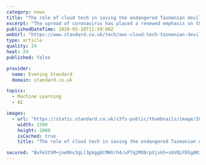 ```yaml
---
category: news
title: "The role of cloud tech in saving the endangered Tasmanian devil"
excerpt: "The spread of coronavirus has placed a renewed emphasis on the role endangered animals play in the world. When it was thought that the virus spread from Pangolins, the most endangered mammal in the world as its meat and scales are thought to cure diseases,"
publishedDateTime: 2020-05-18T11:59:00Z
webUrl: "https://www.standard.co.uk/tech/aws-cloud-tech-tasmanian-devil-a4441681.html"
type: article
quality: 24
heat: 24
published: false

provider:
  name: Evening Standard
  domain: standard.co.uk

topics:
  - Machine Learning
  - AI

images:
  - url: "https://static.standard.co.uk/s3fs-public/thumbnails/image/2020/05/15/11/tasmanian-devil-conservation-1505.jpg"
    width: 1500
    height: 1000
    isCached: true
    title: "The role of cloud tech in saving the endangered Tasmanian devil"

secured: "BxFm3tSM+jneNhv3gLl3pkggECMWV/h4/uP7q2MO0rpVjukh+s6VQLFDSgARzSDxbUJCkwUOEvpd5afUcmriyP7AXXAaKpVtkes0nZQs9G4EXEiiXN1sIa6Qgu7Y6krX4gppAVBGIEHmjeru5Yy0tWvk1+sr8nT1fZuZLg97w5aelVEdJ7HI5USJ7VarheY9CqomfQMIaazEC8mBZqzK5RBG0n9VCfr2TzN3AKCHQame65uIF3ona+pDZv8lCGMQh+q3ZRi0JZozXByO8WTvCZ+QjCus8Tvb33XNysW+uKqMC7EZZ7DBkhQh7UjiKnH9SWtC5o9QOiZp2yiIgKOWEFwhXRwhYwaAWpwyAO+Qi4nkXjOnVZotDZ8dVM5gC0pfseGCZ0F1qAudNu48A8tuAVtcWLnZNhoLv/wdfjy167XRZIPwoqueV9H1JLTTob6V6nckjIVysAAPR0M5pXvwFqWrq0ioeax0tYHDqiG7wHQ=;En1jcpf+c2yzrMhPUY09xQ=="
---
```


